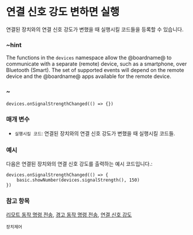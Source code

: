 # 연결 신호 강도 변하면 실행

연결된 장치와의 연결 신호 강도가 변했을 때 실행시킬 코드들을 등록할 수 있습니다.

### ~hint

The functions in the `devices` namespace allow the @boardname@ to communicate with a separate (remote) device, such as a smartphone, over Bluetooth (Smart). The set of supported events will depend on the remote device and the @boardname@ apps available for the remote device.

### ~

```sig
devices.onSignalStrengthChanged(() => {})
```

### 매개 변수

* `실행시킬 코드`: 연결된 장치와의 연결 신호 강도가 변했을 때 실행시킬 코드들.

### 예시

다음은 연결된 장치와의 연결 신호 강도를 출력하는 예시 코드입니다.:

```blocks
devices.onSignalStrengthChanged(() => {
    basic.showNumber(devices.signalStrength(), 150)
})
```

### 참고 항목

[리모트 동작 명령 전송](/reference/devices/tell-remote-control-to), [경고 동작 명령 전송](/reference/devices/raise-alert-to), [연결 신호 강도](/reference/devices/signal-strength)

```package
장치제어
```